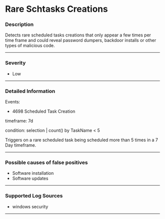 # Rare Schtasks Creations
### Description

Detects rare scheduled tasks creations that only appear a few times per time frame and could reveal password dumpers, backdoor installs or other types of malicious code.

-------------------
### Severity

- Low

-------------------

### Detailed Information

Events:
  - 4698 Scheduled Task Creation

timeframe: 7d

condition: selection | count() by TaskName < 5 
 
Triggers on a rare scheduled task being scheduled more than 5 times in a 7 Day timeframe.

-------------------

### Possible causes of false positives

- Software installation
- Software updates

-------------------

### Supported Log Sources

- windows security

-------------------
